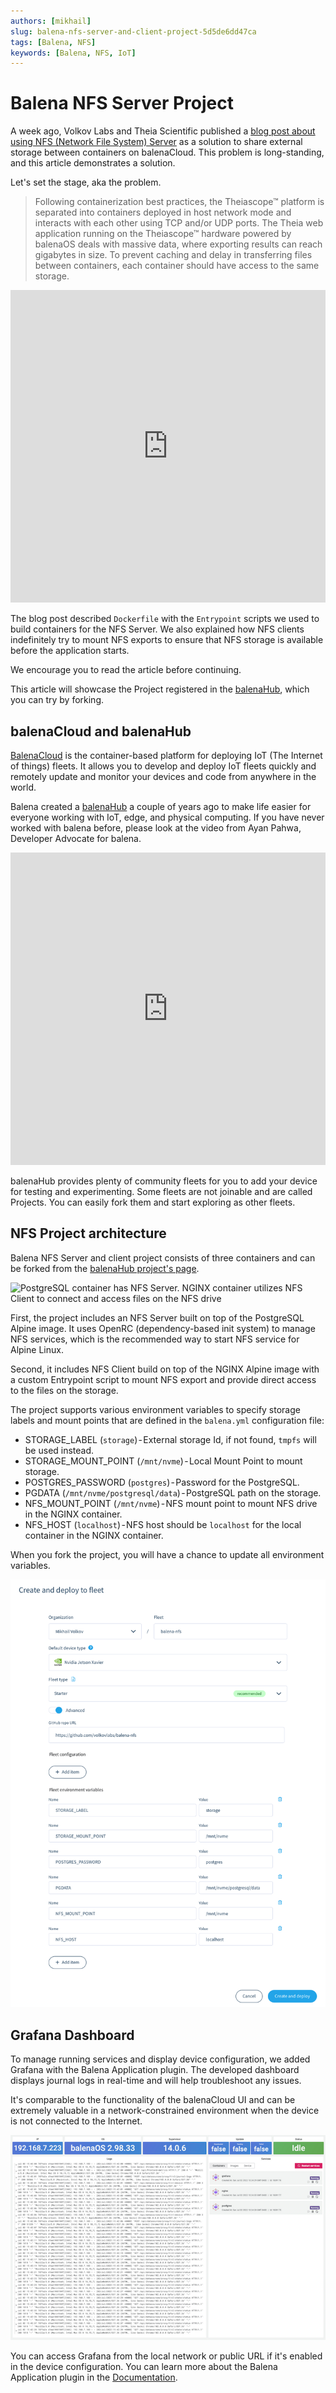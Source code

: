 ```yaml
---
authors: [mikhail]
slug: balena-nfs-server-and-client-project-5d5de6dd47ca
tags: [Balena, NFS]
keywords: [Balena, NFS, IoT]
---
```


# Balena NFS Server Project

A week ago, Volkov Labs and Theia Scientific published a [blog post about using NFS (Network File System) Server](https://www.balena.io/blog/using-nfs-server-to-share-external-storage-between-containers-balena/) as a solution to share external storage between containers on balenaCloud. This problem is long-standing, and this article demonstrates a solution.

<!--truncate-->

Let's set the stage, aka the problem.

> Following containerization best practices, the Theiascope™ platform is separated into containers deployed in host network mode and interacts with each other using TCP and/or UDP ports. The Theia web application running on the Theiascope™ hardware powered by balenaOS deals with massive data, where exporting results can reach gigabytes in size. To prevent caching and delay in transferring files between containers, each container should have access to the same storage.

<iframe width="100%" height="500" src="https://www.youtube.com/embed/_kyNSLeAT84" title="Using Network File System (NFS) in Balena | Share external storage between containers" frameBorder="0" allow="accelerometer; autoplay; clipboard-write; encrypted-media; gyroscope; picture-in-picture" allowFullScreen></iframe>

The blog post described `Dockerfile` with the `Entrypoint` scripts we used to build containers for the NFS Server. We also explained how NFS clients indefinitely try to mount NFS exports to ensure that NFS storage is available before the application starts.

We encourage you to read the article before continuing.

This article will showcase the Project registered in the [balenaHub](https://hub.balena.io/organizations/volkovlabs/projects/balena-nfs), which you can try by forking.

## balenaCloud and balenaHub

[BalenaCloud](https://www.balena.io/cloud/) is the container-based platform for deploying IoT (The Internet of things) fleets. It allows you to develop and deploy IoT fleets quickly and remotely update and monitor your devices and code from anywhere in the world.

Balena created a [balenaHub](https://hub.balena.io) a couple of years ago to make life easier for everyone working with IoT, edge, and physical computing. If you have never worked with balena before, please look at the video from Ayan Pahwa, Developer Advocate for balena.

<iframe width="100%" height="500" src="https://www.youtube.com/embed/1B2gyBSuvlE" title="Getting started with balena - add your first device to balenaCloud" frameBorder="0" allow="accelerometer; autoplay; clipboard-write; encrypted-media; gyroscope; picture-in-picture" allowFullScreen></iframe>

balenaHub provides plenty of community fleets for you to add your device for testing and experimenting. Some fleets are not joinable and are called Projects. You can easily fork them and start exploring as other fleets.

## NFS Project architecture

Balena NFS Server and client project consists of three containers and can be forked from the [balenaHub project's page](https://hub.balena.io/organizations/volkovlabs/projects/balena-nfs).

![PostgreSQL container has NFS Server. NGINX container utilizes NFS Client to connect and access files on the NFS drive](https://raw.githubusercontent.com/volkovlabs/balena-nfs/main/img/balena-nfs.png)

First, the project includes an NFS Server built on top of the PostgreSQL Alpine image. It uses OpenRC (dependency-based init system) to manage NFS services, which is the recommended way to start NFS service for Alpine Linux.

Second, it includes NFS Client build on top of the NGINX Alpine image with a custom Entrypoint script to mount NFS export and provide direct access to the files on the storage.

The project supports various environment variables to specify storage labels and mount points that are defined in the `balena.yml` configuration file:

- STORAGE_LABEL (`storage`) - External storage Id, if not found, `tmpfs` will be used instead.
- STORAGE_MOUNT_POINT (`/mnt/nvme`) - Local Mount Point to mount storage.
- POSTGRES_PASSWORD (`postgres`) - Password for the PostgreSQL.
- PGDATA (`/mnt/nvme/postgresql/data`) - PostgreSQL path on the storage.
- NFS_MOUNT_POINT (`/mnt/nvme`) - NFS mount point to mount NFS drive in the NGINX container.
- NFS_HOST (`localhost`) - NFS host should be `localhost` for the local container in the NGINX container.

When you fork the project, you will have a chance to update all environment variables.

![You can override provided environment variables according to your setup](fleet.png)

## Grafana Dashboard

To manage running services and display device configuration, we added Grafana with the Balena Application plugin. The developed dashboard displays journal logs in real-time and will help troubleshoot any issues.

It's comparable to the functionality of the balenaCloud UI and can be extremely valuable in a network-constrained environment when the device is not connected to the Internet.

![Grafana dashboard allows managing running services and displaying device configuration](dashboard.png)

You can access Grafana from the local network or public URL if it's enabled in the device configuration. You can learn more about the Balena Application plugin in the [Documentation](/plugins/volkovlabs-balena-app).
